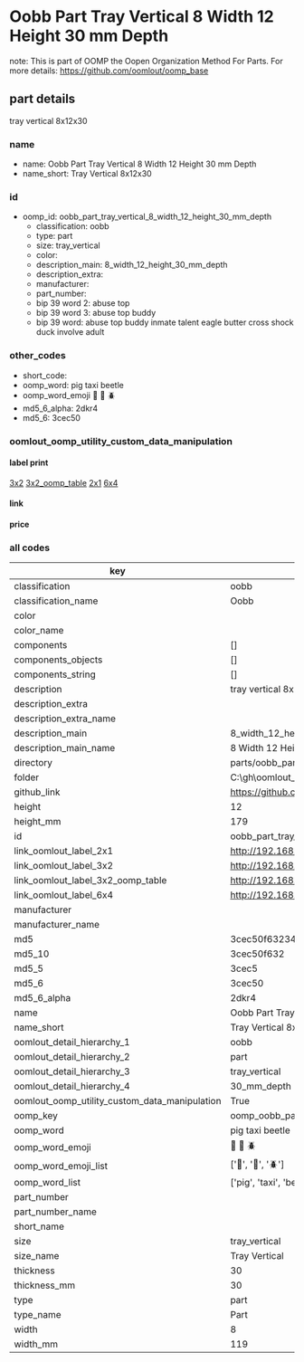 # Oobb Part Tray Vertical 8 Width 12 Height 30 mm Depth  

note: This is part of OOMP the Oopen Organization Method For Parts. For more details: https://github.com/oomlout/oomp_base

##  part details
  



tray vertical 8x12x30



### name
* name: Oobb Part Tray Vertical 8 Width 12 Height 30 mm Depth
* name_short: Tray Vertical 8x12x30 
### id
* oomp_id: oobb_part_tray_vertical_8_width_12_height_30_mm_depth
  * classification: oobb
  * type: part
  * size: tray_vertical
  * color: 
  * description_main: 8_width_12_height_30_mm_depth
  * description_extra: 
  * manufacturer: 
  * part_number: 
  * bip 39 word 2: abuse top
  * bip 39 word 3: abuse top buddy
  * bip 39 word: abuse top buddy inmate talent eagle butter cross shock duck involve adult

### other_codes
* short_code: 
* oomp_word: pig taxi beetle
* oomp_word_emoji :pig: :taxi: :beetle:
* md5_6_alpha: 2dkr4
* md5_6: 3cec50






### oomlout_oomp_utility_custom_data_manipulation
#### label print
[3x2](http://192.168.1.245:1112/?label=oomp%202dkr4)
[3x2_oomp_table](http://192.168.1.108:1112/?label=oomp%202dkr4)
[2x1](http://192.168.1.242:1112/?label=oomp%202dkr4)
[6x4](http://192.168.1.55:1112/?label=oomp%202dkr4)    

#### link

                              

#### price







### all codes 
| key | value |  
| --- | --- |  
| classification | oobb |  
| classification_name | Oobb |  
| color |  |  
| color_name |  |  
| components | [] |  
| components_objects | [] |  
| components_string | [] |  
| description | tray vertical 8x12x30 |  
| description_extra |  |  
| description_extra_name |  |  
| description_main | 8_width_12_height_30_mm_depth |  
| description_main_name | 8 Width 12 Height 30 mm Depth |  
| directory | parts/oobb_part_tray_vertical_8_width_12_height_30_mm_depth |  
| folder | C:\gh\oomlout_oobb_version_4_generated_parts\parts\oobb_part_tray_vertical_8_width_12_height_30_mm_depth |  
| github_link | https://github.com/oomlout/oomlout_oomp_part_src/tree/main/parts/oobb_part_tray_vertical_8_width_12_height_30_mm_depth |  
| height | 12 |  
| height_mm | 179 |  
| id | oobb_part_tray_vertical_8_width_12_height_30_mm_depth |  
| link_oomlout_label_2x1 | http://192.168.1.242:1112/?label=oomp%202dkr4 |  
| link_oomlout_label_3x2 | http://192.168.1.245:1112/?label=oomp%202dkr4 |  
| link_oomlout_label_3x2_oomp_table | http://192.168.1.108:1112/?label=oomp%202dkr4 |  
| link_oomlout_label_6x4 | http://192.168.1.55:1112/?label=oomp%202dkr4 |  
| manufacturer |  |  
| manufacturer_name |  |  
| md5 | 3cec50f6323403e9146eb7443af93809 |  
| md5_10 | 3cec50f632 |  
| md5_5 | 3cec5 |  
| md5_6 | 3cec50 |  
| md5_6_alpha | 2dkr4 |  
| name | Oobb Part Tray Vertical 8 Width 12 Height 30 mm Depth |  
| name_short | Tray Vertical 8x12x30  |  
| oomlout_detail_hierarchy_1 | oobb |  
| oomlout_detail_hierarchy_2 | part |  
| oomlout_detail_hierarchy_3 | tray_vertical |  
| oomlout_detail_hierarchy_4 | 30_mm_depth |  
| oomlout_oomp_utility_custom_data_manipulation | True |  
| oomp_key | oomp_oobb_part_tray_vertical_8_width_12_height_30_mm_depth |  
| oomp_word | pig taxi beetle |  
| oomp_word_emoji | :pig: :taxi: :beetle: |  
| oomp_word_emoji_list | [':pig:', ':taxi:', ':beetle:'] |  
| oomp_word_list | ['pig', 'taxi', 'beetle'] |  
| part_number |  |  
| part_number_name |  |  
| short_name |  |  
| size | tray_vertical |  
| size_name | Tray Vertical |  
| thickness | 30 |  
| thickness_mm | 30 |  
| type | part |  
| type_name | Part |  
| width | 8 |  
| width_mm | 119 |  
